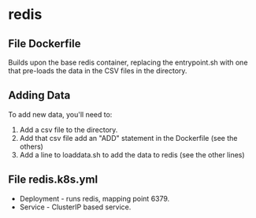 # redis

## File Dockerfile


Builds upon the base redis container, replacing the entrypoint.sh with one that pre-loads the data in the CSV files in the directory. 

## Adding Data
To add new data, you'll need to:

1. Add a csv file to the directory.
1. Add that csv file add an "ADD" statement in the Dockerfile (see the others)
1. Add a line to loaddata.sh to add the data to redis (see the other lines)


## File redis.k8s.yml
* Deployment - runs redis, mapping point 6379.
* Service - ClusterIP based service.




